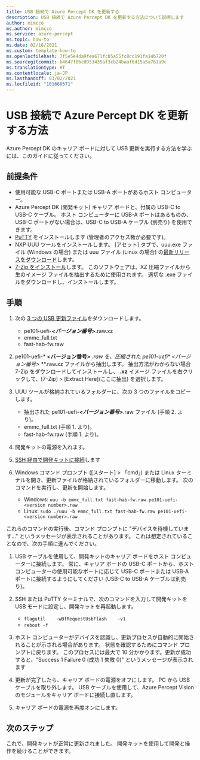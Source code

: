 ```yaml
---
title: USB 接続で Azure Percept DK を更新する
description: USB 接続で Azure Percept DK を更新する方法について説明します
author: mimcco
ms.author: mimcco
ms.service: azure-percept
ms.topic: how-to
ms.date: 02/18/2021
ms.custom: template-how-to
ms.openlocfilehash: 7f5e5e4da9fea671fc85a55fc8cc191fa14b720f
ms.sourcegitcommit: b4647f06c0953435af3cb24baaf6d15a5a761a9c
ms.translationtype: HT
ms.contentlocale: ja-JP
ms.lasthandoff: 03/02/2021
ms.locfileid: "101660571"
---
```

# <a name="how-to-update-azure-percept-dk-over-a-usb-connection"></a>USB 接続で Azure Percept DK を更新する方法

Azure Percept DK のキャリア ボードに対して USB 更新を実行する方法を学ぶには、このガイドに従ってください。

## <a name="prerequisites"></a>前提条件
- 使用可能な USB-C ポートまたは USB-A ポートがあるホスト コンピューター。
- Azure Percept DK (開発キット) キャリア ボードと、付属の USB-C to USB-C ケーブル。 ホスト コンピューターに USB-A ポートはあるものの、USB-C ポートがない場合は、USB-C to USB-A ケーブル (別売り) を使用できます。
- [PuTTY](https://www.chiark.greenend.org.uk/~sgtatham/putty/latest.html) をインストールします (管理者のアクセス権が必要です)。
- NXP UUU ツールをインストールします。 [アセット] タブで、uuu.exe ファイル (Windows の場合) または uuu ファイル (Linux の場合) の[最新リリースをダウンロード](https://github.com/NXPmicro/mfgtools/releases)します。
- [7-Zip をインストール](https://www.7-zip.org/)します。 このソフトウェアは、XZ 圧縮ファイルから生のイメージ ファイルを抽出するために使用されます。 適切な .exe ファイルをダウンロードし、インストールします。

## <a name="steps"></a>手順
1.  次の [3 つの USB 更新ファイル](https://go.microsoft.com/fwlink/?linkid=2155734)をダウンロードします。
    - pe101-uefi-***&lt;バージョン番号&gt;***.raw.xz
    - emmc_full.txt
    - fast-hab-fw.raw
 
1. pe101-uefi-* **&lt;バージョン番号&gt;** _.raw を、圧縮された pe101-uefi_* _&lt;バージョン番号&gt;_ **.raw.xz ファイルから抽出します。 抽出方法がわからない場合 7-Zip をダウンロードしてインストールし、 **.xz** イメージ ファイルを右クリックして、[7-Zip] &gt; [Extract Here]\(ここに抽出\) を選択します。

1. UUU ツールが格納されているフォルダーに、次の 3 つのファイルをコピーします。
    - 抽出された pe101-uefi-***&lt;バージョン番号&gt;***.raw ファイル (手順 2. より)。
    - emmc_full.txt (手順 1. より)。
    - fast-hab-fw.raw (手順 1. より)。
 
1. 開発キットの電源を入れます。
1. [SSH 経由で開発キットに接続](./how-to-ssh-into-percept-dk.md)します
1. Windows コマンド プロンプト ([スタート] &gt; 「cmd」) または Linux ターミナルを開き、更新ファイルが格納されているフォルダーに移動します。 次のコマンドを実行し、更新を開始します。
    - Windows: ```uuu -b emmc_full.txt fast-hab-fw.raw pe101-uefi-<version number>.raw```
    - Linux: ```sudo ./uuu -b emmc_full.txt fast-hab-fw.raw pe101-uefi-<version number>.raw```
    
これらのコマンドの実行後、コマンド プロンプトに "デバイスを待機しています..." というメッセージが表示されることがあります。 これは想定されていることなので、次の手順に進んでください。
    
1. USB ケーブルを使用して、開発キットのキャリア ボードをホスト コンピューターに接続します。 常に、キャリア ボードの USB-C ポートから、ホスト コンピューターの使用可能なポートに応じて USB-C ポートまたは USB-A ポートに接続するようにしてください (USB-C to USB-A ケーブルは別売り)。 
 
1. SSH または PuTTY ターミナルで、次のコマンドを入力して開発キットを USB モードに設定し、開発キットを再起動します。
    - ```flagutil    -wBfRequestUsbFlash    -v1```
    - ```reboot -f```
 
1. ホスト コンピューターがデバイスを認識し、更新プロセスが自動的に開始されることが示される場合があります。 状態を確認するためにコマンド プロンプトに戻ります。 このプロセスには最大で 10 分かかります。更新が成功すると、"Success 1 Failure 0 (成功 1 失敗 0)" というメッセージが表示されます
 
1. 更新が完了したら、キャリア ボードの電源をオフにします。 PC から USB ケーブルを取り外します。  USB ケーブルを使用して、Azure Percept Vision のモジュールをキャリア ボードに接続し直します。

1. キャリア ボードの電源を再度オンにします。

## <a name="next-steps"></a>次のステップ

これで、開発キットが正常に更新されました。 開発キットを使用して開発と操作を続けることができます。